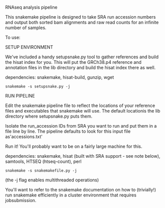 

RNAseq analysis pipeline


This snakemake pipeline is designed to take SRA run accession numbers and output both sorted bam alignments and raw read counts for an infinite number of samples. 

To use: 

SETUP ENVIRONMENT

We've included a handy setupsnake.py tool to gather references and build the hisat index for you. This will put the GRCh38.p4 reference and annotation files in the lib directory and build the hisat index there as well. 

dependencies: snakemake, hisat-build, gunzip, wget

	snakemake -s setupsnake.py -j 


RUN PIPELINE

Edit the snakemake pipeline file to reflect the locations of your reference files and executables that snakemake will use. The default locationis the lib directory where setupsnake.py puts them. 

Isolate the run_accession IDs from SRA you want to run and put them in a file line by line. The pipeline defaults to look for this input file as'accessions.txt' 

Run it! You'll probably want to be on a fairly large machine for this.  

dependencies: snakemake, hisat (built with SRA support - see note below), samtools, HTSEQ (htseq-count), perl 

	snakemake -s snakemakefile.py -j 

(the -j flag enables multithreaded operations)

You'll want to refer to the snakemake documentation on how to (trivially!) run snakemake efficiently in a cluster environment that requires jobsubmission. 

<note on building HISAT with SRA support> 



